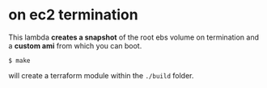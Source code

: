 # on ec2 termination

This lambda **creates a snapshot** of the root ebs volume on termination
and a **custom ami** from which you can boot.

```
$ make
```

will create a terraform module within the `./build` folder.
